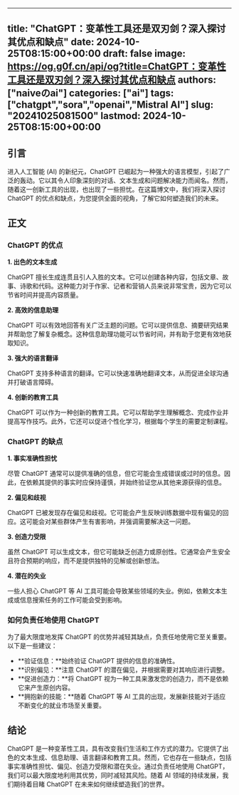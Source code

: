 
---
title: "ChatGPT：变革性工具还是双刃剑？深入探讨其优点和缺点"
date: 2024-10-25T08:15:00+00:00
draft: false
image: https://og.g0f.cn/api/og?title=ChatGPT：变革性工具还是双刃剑？深入探讨其优点和缺点
authors: ["naiveのai"]
categories: ["ai"]
tags: ["chatgpt","sora","openai","Mistral AI"]
slug: "20241025081500"
lastmod: 2024-10-25T08:15:00+00:00
---
## 引言

进入人工智能 (AI) 的新纪元，ChatGPT 已崛起为一种强大的语言模型，引起了广泛的轰动。它以其令人印象深刻的对话、文本生成和问题解决能力而闻名。然而，随着这一创新工具的出现，也出现了一些担忧。在这篇博文中，我们将深入探讨 ChatGPT 的优点和缺点，为您提供全面的视角，了解它如何塑造我们的未来。

## 正文

### ChatGPT 的优点

**1. 出色的文本生成**

ChatGPT 擅长生成连贯且引人入胜的文本。它可以创建各种内容，包括文章、故事、诗歌和代码。这种能力对于作家、记者和营销人员来说非常宝贵，因为它可以节省时间并提高内容质量。

**2. 高效的信息助理**

ChatGPT 可以有效地回答有关广泛主题的问题。它可以提供信息、摘要研究结果并帮助您了解复杂概念。这种信息助理功能可以节省时间，并有助于您更有效地获取知识。

**3. 强大的语言翻译**

ChatGPT 支持多种语言的翻译。它可以快速准确地翻译文本，从而促进全球沟通并打破语言障碍。

**4. 创新的教育工具**

ChatGPT 可以作为一种创新的教育工具。它可以帮助学生理解概念、完成作业并提高写作技巧。此外，它还可以促进个性化学习，根据每个学生的需要定制课程。

### ChatGPT 的缺点

**1. 事实准确性担忧**

尽管 ChatGPT 通常可以提供准确的信息，但它可能会生成错误或过时的信息。因此，在依赖其提供的事实时应保持谨慎，并始终验证您从其他来源获得的信息。

**2. 偏见和歧视**

ChatGPT 已被发现存在偏见和歧视。它可能会产生反映训练数据中现有偏见的回应。这可能会对某些群体产生有害影响，并强调需要解决这一问题。

**3. 创造力受限**

虽然 ChatGPT 可以生成文本，但它可能缺乏创造力或原创性。它通常会产生安全且符合预期的响应，而不是提供独特的见解或创新想法。

**4. 潜在的失业**

一些人担心 ChatGPT 等 AI 工具可能会导致某些领域的失业。例如，依赖文本生成或信息搜索任务的工作可能会受到影响。

### 如何负责任地使用 ChatGPT

为了最大限度地发挥 ChatGPT 的优势并减轻其缺点，负责任地使用它至关重要。以下是一些建议：

* **验证信息：**始终验证 ChatGPT 提供的信息的准确性。
* **识别偏见：**注意 ChatGPT 的潜在偏见，并根据需要对其响应进行调整。
* **促进创造力：**将 ChatGPT 视为一种工具来激发您的创造力，而不是依赖它来产生原创内容。
* **拥抱新的技能：**随着 ChatGPT 等 AI 工具的出现，发展新技能对于适应不断变化的就业市场至关重要。

## 结论

ChatGPT 是一种变革性工具，具有改变我们生活和工作方式的潜力。它提供了出色的文本生成、信息助理、语言翻译和教育工具。然而，它也存在一些缺点，包括事实准确性担忧、偏见、创造力受限和潜在失业。通过负责任地使用 ChatGPT，我们可以最大限度地利用其优势，同时减轻其风险。随着 AI 领域的持续发展，我们期待着目睹 ChatGPT 在未来如何继续塑造我们的世界。
